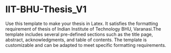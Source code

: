 # IIT-BHU-Thesis_V1

Use this template to make your thesis in Latex. It satisfies the formatting requirement of thesis of Indian Institute of Technology BHU, Varanasi.The template includes several pre-defined sections such as the title page, abstract, acknowledgments, and table of contents. The template is customizable and can be adapted to meet specific formatting requirements.
